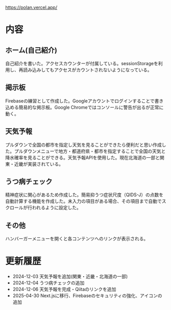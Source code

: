 https://polan.vercel.app/

# 内容

## ホーム(自己紹介)
自己紹介を書いた。アクセスカウンターが付属している。sessionStorageを利用し、再読み込みしてもアクセスがカウントされないようになっている。
## 掲示板
Firebaseの練習として作成した。Googleアカウントでログインすることで書き込める簡易的な掲示板。Google Chromeではコンソールに警告が出るが正常に動く。
## 天気予報
プルダウンで全国の都市を指定し天気を見ることができたら便利だと思い作成した。プルダウンメニューで地方・都道府県・都市を指定することで全国の天気と降水確率を見ることができる。天気予報APIを使用した。現在北海道の一部と関東・近畿が実装されている。
## うつ病チェック
精神症状に関心があるため作成した。簡易抑うつ症状尺度（QIDS-J）の点数を自動計算する機能を作成した。未入力の項目がある場合、その項目まで自動でスクロールが行われるように設定した。
## その他
ハンバーガーメニューを開くと各コンテンツへのリンクが表示される。

# 更新履歴

- 2024-12-03 天気予報を追加(関東・近畿・北海道の一部)
- 2024-12-04 うつ病チェックの追加
- 2024-12-06 天気予報を完成・Qiitaのリンクを追加
- 2025-04-30 Next.jsに移行、Firebaseのセキュリティの強化、アイコンの追加
